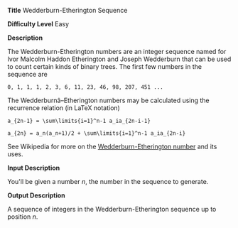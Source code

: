 **Title** Wedderburn-Etherington Sequence


**Difficulty Level** Easy

**Description**

The Wedderburn-Etherington numbers are an integer sequence named for Ivor Malcolm Haddon Etherington and Joseph Wedderburn that can be used to count certain kinds of binary trees. The first few numbers in the sequence are

    0, 1, 1, 1, 2, 3, 6, 11, 23, 46, 98, 207, 451 ...
    
The Wedderburnâ–Etherington numbers may be calculated using the recurrence relation (in LaTeX notation)

    a_{2n-1} = \sum\limits{i=1}^n-1 a_ia_{2n-i-1}

    a_{2n} = a_n(a_n+1)/2 + \sum\limits{i=1}^n-1 a_ia_{2n-i}

See Wikipedia for more on the [Wedderburn-Etherington number](http://en.wikipedia.org/wiki/Wedderburn%E2%80%93Etherington_number) and its uses. 
 
**Input Description**

You'll be given a number *n*, the number in the sequence to generate.

**Output Description**

A sequence of integers in the Wedderburn-Etherington sequence up to position *n*.
